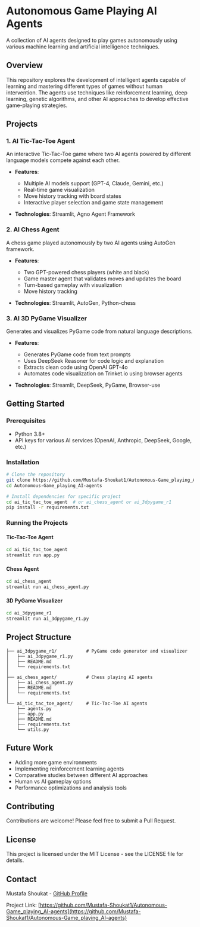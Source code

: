 # Autonomous Game Playing AI Agents

A collection of AI agents designed to play games autonomously using various machine learning and artificial intelligence techniques.

## Overview

This repository explores the development of intelligent agents capable of learning and mastering different types of games without human intervention. The agents use techniques like reinforcement learning, deep learning, genetic algorithms, and other AI approaches to develop effective game-playing strategies.

## Projects

### 1. AI Tic-Tac-Toe Agent

An interactive Tic-Tac-Toe game where two AI agents powered by different language models compete against each other.

- **Features**:
  - Multiple AI models support (GPT-4, Claude, Gemini, etc.)
  - Real-time game visualization
  - Move history tracking with board states
  - Interactive player selection and game state management

- **Technologies**: Streamlit, Agno Agent Framework

### 2. AI Chess Agent

A chess game played autonomously by two AI agents using AutoGen framework.

- **Features**:
  - Two GPT-powered chess players (white and black)
  - Game master agent that validates moves and updates the board
  - Turn-based gameplay with visualization
  - Move history tracking

- **Technologies**: Streamlit, AutoGen, Python-chess

### 3. AI 3D PyGame Visualizer

Generates and visualizes PyGame code from natural language descriptions.

- **Features**:
  - Generates PyGame code from text prompts
  - Uses DeepSeek Reasoner for code logic and explanation
  - Extracts clean code using OpenAI GPT-4o
  - Automates code visualization on Trinket.io using browser agents

- **Technologies**: Streamlit, DeepSeek, PyGame, Browser-use

## Getting Started

### Prerequisites

- Python 3.8+
- API keys for various AI services (OpenAI, Anthropic, DeepSeek, Google, etc.)

### Installation

```bash
# Clone the repository
git clone https://github.com/Mustafa-Shoukat1/Autonomous-Game_playing_AI-agents.git
cd Autonomous-Game_playing_AI-agents

# Install dependencies for specific project
cd ai_tic_tac_toe_agent  # or ai_chess_agent or ai_3dpygame_r1
pip install -r requirements.txt
```

### Running the Projects

#### Tic-Tac-Toe Agent
```bash
cd ai_tic_tac_toe_agent
streamlit run app.py
```

#### Chess Agent
```bash
cd ai_chess_agent
streamlit run ai_chess_agent.py
```

#### 3D PyGame Visualizer
```bash
cd ai_3dpygame_r1
streamlit run ai_3dpygame_r1.py
```

## Project Structure

```
├── ai_3dpygame_r1/           # PyGame code generator and visualizer
│   ├── ai_3dpygame_r1.py
│   ├── README.md
│   └── requirements.txt
│
├── ai_chess_agent/           # Chess playing AI agents
│   ├── ai_chess_agent.py
│   ├── README.md
│   └── requirements.txt
│
└── ai_tic_tac_toe_agent/     # Tic-Tac-Toe AI agents
    ├── agents.py
    ├── app.py
    ├── README.md
    ├── requirements.txt
    └── utils.py
```

## Future Work

- Adding more game environments
- Implementing reinforcement learning agents
- Comparative studies between different AI approaches
- Human vs AI gameplay options
- Performance optimizations and analysis tools

## Contributing

Contributions are welcome! Please feel free to submit a Pull Request.

## License

This project is licensed under the MIT License - see the LICENSE file for details.

## Contact

Mustafa Shoukat - [GitHub Profile](https://github.com/Mustafa-Shoukat1)

Project Link: [https://github.com/Mustafa-Shoukat1/Autonomous-Game_playing_AI-agents](https://github.com/Mustafa-Shoukat1/Autonomous-Game_playing_AI-agents)


